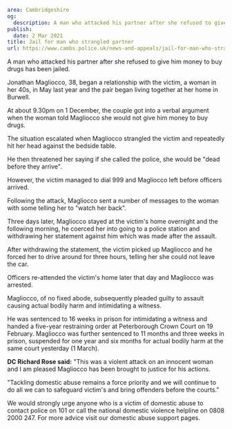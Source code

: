 ```yaml
area: Cambridgeshire
og:
  description: A man who attacked his partner after she refused to give him money to buy drugs has been jailed.
publish:
  date: 2 Mar 2021
title: Jail for man who strangled partner
url: https://www.cambs.police.uk/news-and-appeals/jail-for-man-who-strangled-partner
```

A man who attacked his partner after she refused to give him money to buy drugs has been jailed.

Jonathan Magliocco, 38, began a relationship with the victim, a woman in her 40s, in May last year and the pair began living together at her home in Burwell.

At about 9.30pm on 1 December, the couple got into a verbal argument when the woman told Magliocco she would not give him money to buy drugs.

The situation escalated when Magliocco strangled the victim and repeatedly hit her head against the bedside table.

He then threatened her saying if she called the police, she would be "dead before they arrive".

However, the victim managed to dial 999 and Magliocco left before officers arrived.

Following the attack, Magliocco sent a number of messages to the woman with some telling her to "watch her back".

Three days later, Magliocco stayed at the victim's home overnight and the following morning, he coerced her into going to a police station and withdrawing her statement against him which was made after the assault.

After withdrawing the statement, the victim picked up Magliocco and he forced her to drive around for three hours, telling her she could not leave the car.

Officers re-attended the victim's home later that day and Magliocco was arrested.

Magliocco, of no fixed abode, subsequently pleaded guilty to assault causing actual bodily harm and intimidating a witness.

He was sentenced to 16 weeks in prison for intimidating a witness and handed a five-year restraining order at Peterborough Crown Court on 19 February. Magliocco was further sentenced to 11 months and three weeks in prison, suspended for one year and six months for actual bodily harm at the same court yesterday (1 March).

**DC Richard Rose said:** "This was a violent attack on an innocent woman and I am pleased Magliocco has been brought to justice for his actions.

"Tackling domestic abuse remains a force priority and we will continue to do all we can to safeguard victim's and bring offenders before the courts."

We would strongly urge anyone who is a victim of domestic abuse to contact police on 101 or call the national domestic violence helpline on 0808 2000 247. For more advice visit our domestic abuse support pages.
